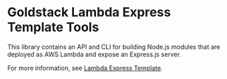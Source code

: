# Goldstack Lambda Express Template Tools

This library contains an API and CLI for building Node.js modules that are deployed as AWS Lambda and expose an Express.js server.

For more information, see [Lambda Express Template](https://docs.goldstack.party/docs/modules/lambda-express).
